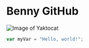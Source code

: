 # Benny GitHub 
![Image of Yaktocat](https://octodex.github.com/images/yaktocat.png)
``` javascript
var myVar = "Hello, world!";
```
